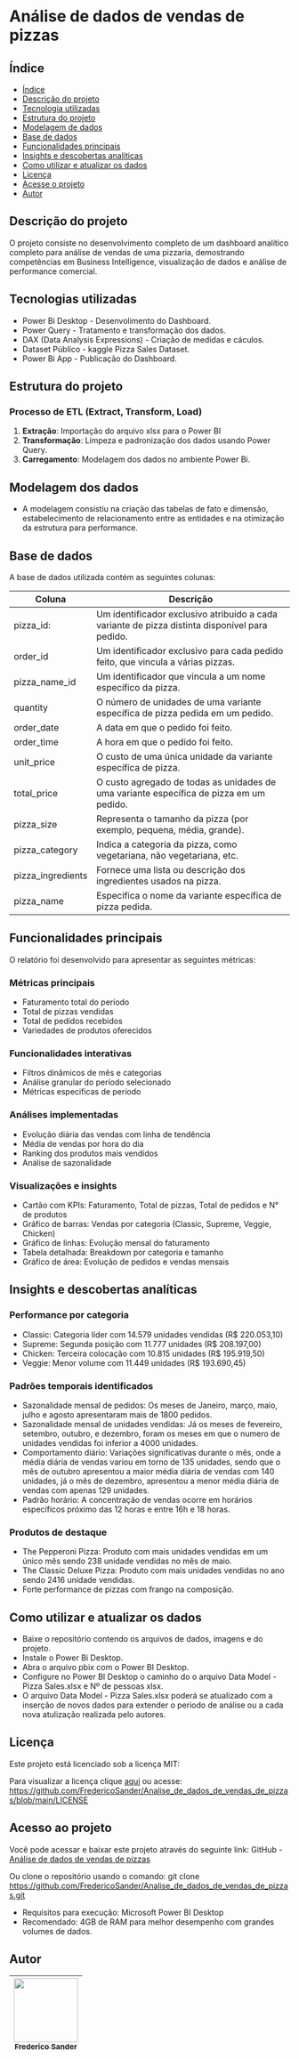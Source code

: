 # Análise de dados de vendas de pizzas

## Índice 

* [Índice](#índice)
* [Descrição do projeto](#descrição-do-projeto)
* [Tecnologia utilizadas](#tecnologias-utilizadas)
* [Estrutura do projeto](#estrutura-do-projeto)
* [Modelagem de dados](#modelagem-de-dados)
* [Base de dados](#base-de-dados)
* [Funcionalidades principais](#funcionalidades-principais)
* [Insights e descobertas analíticas](#insights-e-descobertas-analíticas)
* [Como utilizar e atualizar os dados](#como-utilizar-e-atualizar-os-dados)
* [Licença](#licença)
* [Acesse o projeto](#acesse-o-projeto)
* [Autor](#autor)

## Descrição do projeto

O projeto consiste no desenvolvimento completo de um dashboard analítico completo para análise de vendas de uma pizzaria, demostrando competências em Business Intelligence, visualização de dados e análise de performance comercial.

## Tecnologias utilizadas

- Power Bi Desktop - Desenvolimento do Dashboard.
- Power Query - Tratamento e transformação dos dados.
- DAX (Data Analysis Expressions) - Criação de medidas e cáculos.
- Dataset Público - kaggle Pizza Sales Dataset.
- Power Bi App - Publicação do Dashboard.

## Estrutura do projeto

### Processo de ETL (Extract, Transform, Load)

1. **Extração**: Importação do arquivo xlsx para o Power BI
2. **Transformação**: Limpeza e padronização dos dados usando Power Query.
3. **Carregamento**: Modelagem dos dados no ambiente Power Bi.

## Modelagem dos dados

- A modelagem consistiu na criação das tabelas de fato e dimensão, estabelecimento de relacionamento entre as entidades e na otimização da estrutura para performance.

## Base de dados 
A base de dados utilizada contém as seguintes colunas:

| Coluna | Descrição |
|--------|-----------|
| pizza_id:| Um identificador exclusivo atribuído a cada variante de pizza distinta disponível para pedido.|
| order_id | Um identificador exclusivo para cada pedido feito, que vincula a várias pizzas.|
| pizza_name_id | Um identificador que vincula a um nome específico da pizza.|
| quantity | O número de unidades de uma variante específica de pizza pedida em um pedido.|
| order_date | A data em que o pedido foi feito.|
| order_time | A hora em que o pedido foi feito.|
| unit_price | O custo de uma única unidade da variante específica de pizza.|
| total_price | O custo agregado de todas as unidades de uma variante específica de pizza em um pedido.|
| pizza_size | Representa o tamanho da pizza (por exemplo, pequena, média, grande).|
| pizza_category | Indica a categoria da pizza, como vegetariana, não vegetariana, etc.|
| pizza_ingredients | Fornece uma lista ou descrição dos ingredientes usados ​​na pizza.|
| pizza_name | Especifica o nome da variante específica de pizza pedida.|

## Funcionalidades principais

O relatório foi desenvolvido para apresentar as seguintes métricas:

### Métricas principais

- Faturamento total do período
- Total de pizzas vendidas
- Total de pedidos recebidos
- Variedades de produtos oferecidos

### Funcionalidades interativas

- Filtros dinâmicos de mês e categorias
- Análise granular do período selecionado
- Métricas especificas de período

### Análises implementadas

- Evolução diária das vendas com linha de tendência
- Média de vendas por hora do dia
- Ranking dos produtos mais vendidos
- Análise de sazonalidade

### Visualizações e insights

- Cartão com KPIs: Faturamento, Total de pizzas, Total de pedidos e N° de produtos
- Gráfico de barras: Vendas por categoria (Classic, Supreme, Veggie, Chicken)
- Gráfico de linhas: Evolução mensal do faturamento
- Tabela detalhada: Breakdown por categoria e tamanho
- Gráfico de área: Evolução de pedidos e vendas mensais

## Insights e descobertas analíticas

### Performance por categoria

- Classic: Categoria líder com 14.579 unidades vendidas (R$ 220.053,10)
- Supreme: Segunda posição com 11.777 unidades (R$ 208.197,00)
- Chicken: Terceira colocação com 10.815 unidades (R$ 195.919,50)
- Veggie: Menor volume com 11.449 unidades (R$ 193.690,45)

### Padrões temporais identificados

- Sazonalidade mensal de pedidos: Os meses de Janeiro, março, maio, julho e agosto apresentaram mais de 1800 pedidos.
- Sazonalidade mensal de unidades vendidas: Já os meses de fevereiro, setembro, outubro, e dezembro, foram os meses em que o numero de unidades vendidas foi inferior a 4000 unidades.
- Comportamento diário: Variações significativas durante o mês, onde a média diária de vendas variou em torno de 135 unidades, sendo que o mês de outubro apresentou a maior média diária de vendas com 140 unidades, já o mês de dezembro, apresentou a menor média diária de vendas com apenas 129 unidades.
- Padrão horário: A concentração de vendas ocorre em horários específicos próximo das 12 horas e entre 16h e 18 horas.

### Produtos de destaque

- The Pepperoni Pizza: Produto com mais unidades vendidas em um único mês sendo 238 unidade vendidas no mês de maio.
- The Classic Deluxe Pizza: Produto com mais unidades vendidas no ano sendo 2416 unidade vendidas.
- Forte performance de pizzas com frango na composição.

## Como utilizar e atualizar os dados

- Baixe o repositório contendo os arquivos de dados, imagens e do projeto.
- Instale o Power Bi Desktop. 
- Abra o arquivo pbix com o Power BI Desktop.
- Configure no Power BI Desktop o caminho do o arquivo Data Model - Pizza Sales.xlsx e Nº de pessoas xlsx.
- O arquivo Data Model - Pizza Sales.xlsx poderá se atualizado com a inserção de novos dados para extender o periodo de análise ou a cada nova atulização realizada pelo autores.

## Licença

Este projeto está licenciado sob a licença MIT:

Para visualizar a licença clique [aqui](https://github.com/FredericoSander/Analise_de_dados_de_vendas_de_pizzas/blob/main/LICENSE) ou acesse: https://github.com/FredericoSander/Analise_de_dados_de_vendas_de_pizzas/blob/main/LICENSE

## Acesso ao projeto

Você pode acessar e baixar este projeto através do seguinte link:
GitHub - [Análise de dados de vendas de pizzas](https://app.powerbi.com/view?r=eyJrIjoiM2Y5ZTUyMDEtZTI1YS00YjYwLWIyYjItNjhhODc1MjljMWM5IiwidCI6IjMxMTU3MGI0LTFhYmMtNGRmZS05NjgzLTFlNGQ4ZDZmOGExNiJ9&pageName=931fa159aa003886c901)

Ou clone o repositório usando o comando:
git clone https://github.com/FredericoSander/Analise_de_dados_de_vendas_de_pizzas.git

- Requisitos para execução: Microsoft Power BI Desktop
- Recomendado: 4GB de RAM para melhor desempenho com grandes volumes de dados.

## Autor
| [<img loading="lazy" src="https://avatars.githubusercontent.com/u/136928502?s=96&v=4" width=115><br><sub>Frederico Sander</sub>](https://github.com/FredericoSander)
| :---: | 
